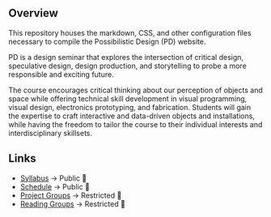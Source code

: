 ## Overview

This repository houses the markdown, CSS, and other configuration files necessary to compile the Possibilistic Design (PD) website.

PD is a design seminar that explores the intersection of critical design, speculative design, design production, and storytelling to probe a more responsible and exciting future. 

The course encourages critical thinking about our perception of objects and space while offering technical skill development in visual programming, visual design, electronics prototyping, and fabrication. Students will gain the expertise to craft interactive and data-driven objects and installations, while having the freedom to tailor the course to their individual interests and interdisciplinary skillsets.

## Links

- [Syllabus](https://docs.google.com/document/d/1_opURQDSe3o2taL5CEC4YmnnKMDwOtx5GGpxhwkYhO8/edit?usp=sharing) → Public 💁
- [Schedule](https://docs.google.com/document/d/18mLWpAkRPAgO3fUGl6AzTMTKZ3mgLPnW0Sc9Mb4UNN4/edit?usp=sharing) → Public 💁
- [Project Groups](https://docs.google.com/spreadsheets/d/1841wCz0NHIqOOjlXmMgeQ4KbKTN-_YIEtmV9T7RQbeI/edit?usp=sharing) → Restricted 🙅
- [Reading Groups](https://docs.google.com/spreadsheets/d/1sM2FipufOitiOVhkG3GgUdTwFeOl63T-IOwN6lESIMk/edit?usp=sharing) → Restricted 🙅
